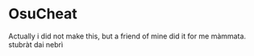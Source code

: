 # OsuCheat
Actually i did not make this, but a friend of mine did it for me
màmmata. stubràt dai nebrì
